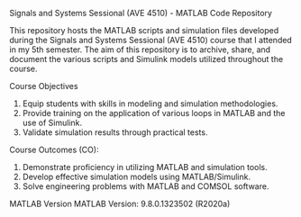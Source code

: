Signals and Systems Sessional (AVE 4510) - MATLAB Code Repository


This repository hosts the MATLAB scripts and simulation files developed during the Signals and Systems Sessional (AVE 4510) course that I attended in my 5th semester. The aim of this repository is to archive, share, and document the various scripts and Simulink models utilized throughout the course.

Course Objectives

1. Equip students with skills in modeling and simulation methodologies.
2. Provide training on the application of various loops in MATLAB and the use of Simulink.
3. Validate simulation results through practical tests.


Course Outcomes (CO):
1. Demonstrate proficiency in utilizing MATLAB and simulation tools.
2. Develop effective simulation models using MATLAB/Simulink.
3. Solve engineering problems with MATLAB and COMSOL software.
   

MATLAB Version
MATLAB Version: 9.8.0.1323502 (R2020a)
